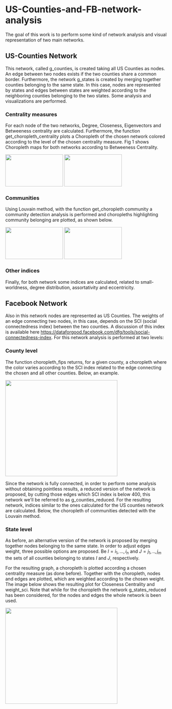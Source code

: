 # US-Counties-and-FB-network-analysis

The goal of this work is to perform some kind of network analysis and visual representation of two main networks. 
## US-Counties Network
This network, called g_counties, is created taking all US Counties as nodes. An edge between two nodes exists if the two counties share a common border.
Furthermore, the network g_states is created by merging together counties belonging to the same state. In this case, nodes are represented by states and edges between states are weighted according to the neighboring counties belonging to the two states. Some analysis and visualizations are performed.
### Centrality measures
For each node of the two networks, Degree, Closeness, Eigenvectors and Betweeness centrality are calculated. Furthermore, the function get_choropleth_centrality plots a Choropleth of the chosen network colored according to the level of the chosen centrality measure. Fig 1 shows Choropleth maps for both networks according to Betweeness Centrality. 

<img src="/Users/Matteo/dev/US-Counties-and-FB-network-analysis/img/choropleth_betweeness_counties.jpg" width="180" height="100">

<img src="/Users/Matteo/dev/US-Counties-and-FB-network-analysis/img/choropleth_betweeness_state.jpg" width="180" height="100">


### Communities
Using Louvain method, with the function get_choropleth community a community detection analysis is performed and choropleths highlighting community belonging are plotted, as shown below. 

<img src="/Users/Matteo/dev/US-Counties-and-FB-network-analysis/img/communities_counties.jpg" width="180" height="100">

<img src="/Users/Matteo/dev/US-Counties-and-FB-network-analysis/img/communities_states.jpg" width="180" height="100">

### Other indices
Finally, for both network some indices are calculated, related to small-worldness, degree distribution, assortativity and eccentricity. 

## Facebook Network 

Also in this network nodes are represented as US Counties. The weights of an edge connecting two nodes, in this case, depends on the SCI (social connectedness index) between the two counties. A discussion of this index is available here https://dataforgood.facebook.com/dfg/tools/social-connectedness-index. 
For this network analysis is performed at two levels:
### County level
The function choropleth_fips returns, for a given county, a choropleth where the color varies according to the SCI index related to the edge connecting the chosen and all other counties. Below, an example.

<img src="/Users/Matteo/dev/US-Counties-and-FB-network-analysis/img/sci_variation.jpg" width="350" height="300">

Since the network is fully connected, in order to perform some analysis without obtaining pointless results, a reduced version of the network is proposed, by cutting those edges which SCI index is below 400, this network we'll be referred to as g_counties_reduced. 
For the resulting network, indices similar to the ones calculated for the US counties network are calculated. Below, the choropleth of communities detected with the Louvain method. 

### State level 

As before, an alternative version of the network is proposed by merging together nodes belonging to the same state. In order to adjust edges weight, three possible options are proposed.
Be $I = {i_{1},...,i_{n}}$ and $J = {j_{1},..,j_{m}}$ the sets of all counties belonging to states $I$ and $J$, respectively. 


For the resulting graph, a choropleth is plotted according a chosen centrality measure (as done before). Together with the choropleth, nodes and edges are plotted, which are weighted according to the chosen weight. 
The image below shows the resulting plot for Closeness Centrality and weight_sci. 
Note that while for the choropleth the network g_states_reduced has been considered, for the nodes and edges the whole network is been used. 

<img src="/Users/Matteo/dev/US-Counties-and-FB-network-analysis/img/choropleth+network.jpg" width="350" height="300">